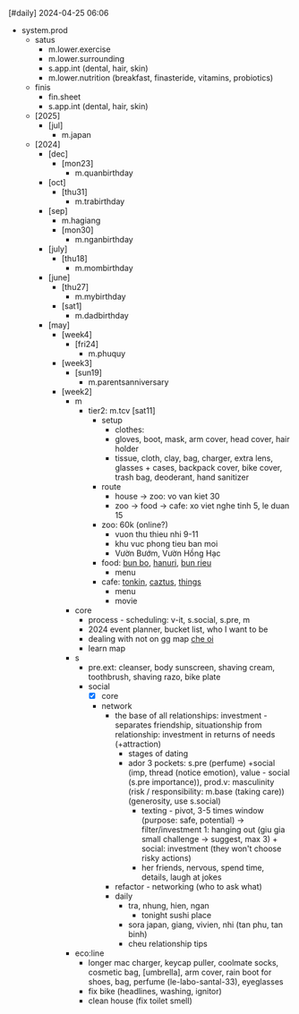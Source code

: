 [#daily]
2024-04-25
06:06

- system.prod
	- satus
		- m.lower.exercise
		- m.lower.surrounding
		- s.app.int (dental, hair, skin)
		- m.lower.nutrition (breakfast, finasteride, vitamins, probiotics)
	- finis
		- fin.sheet
		- s.app.int (dental, hair, skin)
	- [2025]
		- [jul]
			- m.japan
	- [2024]
		- [dec]
			- [mon23]
				- m.quanbirthday
		- [oct]
			- [thu31]
				- m.trabirthday
		- [sep]
			- m.hagiang
			- [mon30]
				- m.nganbirthday
		- [july]
			- [thu18]
				- m.mombirthday
		- [june]
			- [thu27]
				- m.mybirthday
			- [sat1]
				- m.dadbirthday
		- [may]
			- [week4]
				- [fri24]
					- m.phuquy
			- [week3]
				- [sun19]
					- m.parentsanniversary
			- [week2]
				- m
					- tier2: m.tcv [sat11]
						- setup
							- clothes: 
							- gloves, boot, mask, arm cover, head cover, hair holder
							- tissue, cloth, clay, bag, charger, extra lens, glasses + cases, backpack cover, bike cover, trash bag, deoderant, hand sanitizer
						- route
							- house -> zoo: vo van kiet 30
							- zoo -> food -> cafe: xo viet nghe tinh 5, le duan 15
						- zoo: 60k (online?)
							- vuon thu thieu nhi 9-11
							- khu vuc phong tieu ban moi
							- Vườn Bướm, Vườn Hồng Hạc 
						- food: [bun bo](https://maps.app.goo.gl/iVbujjF4DQdLKw8n6), [hanuri](https://maps.app.goo.gl/5XvePzZiXDiKyoTP6), [bun rieu](https://maps.app.goo.gl/yCz6wyiQVtQwrGST7)
							- menu
						- cafe: [tonkin](https://maps.app.goo.gl/jj3YKTeB87CWamog9), [caztus](https://maps.app.goo.gl/cbxBfYWZQ7tKFTpe9), [things](https://maps.app.goo.gl/qiN63bRePgGmu5o68)
							- menu
							- movie
				- core
					- process - scheduling: v-it, s.social, s.pre, m
					- 2024 event planner, bucket list, who I want to be
					- dealing with not on gg map [che oi](https://shopeefood.vn/ho-chi-minh/che-oi-ca-phe-muoi-tra-trai-cay-nguyen-van-thuong.xdzbew)
					- learn map
				- s
					- pre.ext: cleanser, body sunscreen, shaving cream, toothbrush, shaving razo, bike plate
					- social
						- [x] core
						- network
							- the base of all relationships: investment - separates friendship, situationship from relationship: investment in returns of needs (+attraction)
								- stages of dating
								- ador 3 pockets: s.pre (perfume) +social (imp, thread (notice emotion), value - social (s.pre importance)), prod.v: masculinity (risk / responsibility: m.base (taking care)) (generosity, use s.social)
									- texting - pivot, 3-5 times window (purpose: safe, potential) -> filter/investment 1: hanging out (giu gia small challenge -> suggest, max 3) + social: investment (they won't choose risky actions)
									- her friends, nervous, spend time, details, laugh at jokes
							- refactor - networking (who to ask what)
							- daily
								- tra, nhung, hien, ngan
									- tonight sushi place
								- sora japan, giang, vivien, nhi (tan phu, tan binh)
								- cheu relationship tips
				- eco:line
					- longer mac charger, keycap puller, coolmate socks, cosmetic bag, [umbrella], arm cover, rain boot for shoes, bag, perfume (le-labo-santal-33), eyeglasses
					- fix bike (headlines, washing, ignitor)
					- clean house (fix toilet smell)
